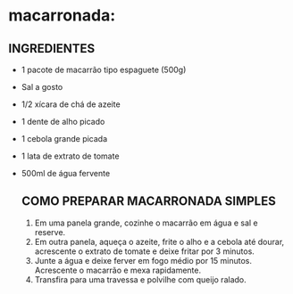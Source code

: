 # macarronada:

## INGREDIENTES

- 1 pacote de macarrão tipo espaguete (500g)

- Sal a gosto

- 1/2 xícara de chá de azeite

- 1 dente de alho picado

- 1 cebola grande picada

- 1 lata de extrato de tomate

- 500ml de água fervente

  ## COMO PREPARAR MACARRONADA SIMPLES

  1. Em uma panela grande, cozinhe o macarrão em água e sal e reserve.
  2. Em outra panela, aqueça o azeite, frite o alho e a cebola até dourar, acrescente o extrato de tomate e deixe fritar por 3 minutos.
  3. Junte a água e deixe ferver em fogo médio por 15 minutos. Acrescente o macarrão e mexa rapidamente.
  4. Transfira para uma travessa e polvilhe com queijo ralado.
